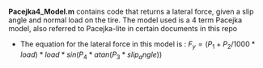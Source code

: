 **Pacejka4_Model.m** contains code that returns a lateral force, given a slip angle and normal load on the tire. The model used is a 4 term Pacejka model, also referred to Pacejka-lite in certain documents in this repo
* The equation for the lateral force in this model is : 
$F_y = (P_1 + P_2/1000 * load) * load * sin(P_4 * atan(P_3 * slip_angle))$
